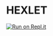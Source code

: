 # HEXLET
[![Run on Repl.it](https://repl.it/badge/github/kuklinv/HEXLET)](https://repl.it/github/kuklinv/HEXLET)
